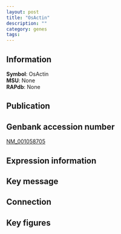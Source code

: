 ```yaml
---
layout: post
title: "OsActin"
description: ""
category: genes
tags: 
---
```


## Information
__Symbol__: OsActin  
__MSU__: None  
__RAPdb__: None  

## Publication

## Genbank accession number
[NM_001058705](http://www.ncbi.nlm.nih.gov/nuccore/NM_001058705)

## Expression information

## Key message

## Connection

## Key figures


